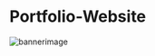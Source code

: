 # Portfolio-Website
![bannerimage](https://github.com/Supritha4/Portfolio-Website/assets/109537780/4064b19e-38ee-4fb8-8b3a-8b9e257f940b)
